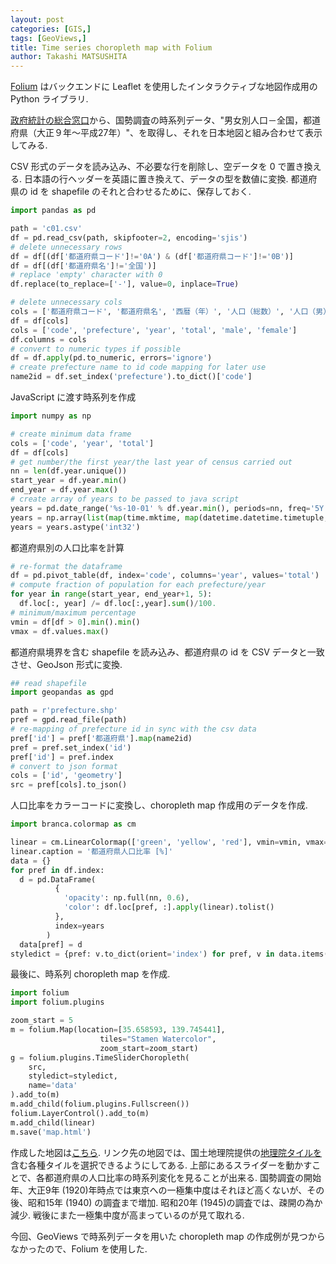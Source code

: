 ```yaml
---
layout: post
categories: [GIS,]
tags: [GeoViews,]
title: Time series choropleth map with Folium
author: Takashi MATSUSHITA
---
```

[Folium](https://python-visualization.github.io/folium/) はバックエンドに Leaflet を使用したインタラクティブな地図作成用の Python ライブラリ.

[政府統計の総合窓口](https://www.e-stat.go.jp)から、国勢調査の時系列データ、"男女別人口－全国，都道府県（大正９年～平成27年）"、を取得し、それを日本地図と組み合わせて表示してみる.

CSV 形式のデータを読み込み、不必要な行を削除し、空データを 0 で置き換える. 日本語の行ヘッダーを英語に置き換えて、データの型を数値に変換. 都道府県の id を shapefile のそれと合わせるために、保存しておく.
```python
import pandas as pd  

path = 'c01.csv'
df = pd.read_csv(path, skipfooter=2, encoding='sjis')
# delete unnecessary rows
df = df[(df['都道府県コード']!='0A') & (df['都道府県コード']!='0B')]
df = df[(df['都道府県名']!='全国')]
# replace 'empty' character with 0
df.replace(to_replace=['-'], value=0, inplace=True)

# delete unnecessary cols
cols = ['都道府県コード', '都道府県名', '西暦（年）', '人口（総数）', '人口（男）', '人口（女）']
df = df[cols]
cols = ['code', 'prefecture', 'year', 'total', 'male', 'female']
df.columns = cols
# convert to numeric types if possible
df = df.apply(pd.to_numeric, errors='ignore')
# create prefecture name to id code mapping for later use
name2id = df.set_index('prefecture').to_dict()['code']
```

JavaScript に渡す時系列を作成
```python
import numpy as np

# create minimum data frame
cols = ['code', 'year', 'total']
df = df[cols]
# get number/the first year/the last year of census carried out
nn = len(df.year.unique())
start_year = df.year.min()
end_year = df.year.max()
# create array of years to be passed to java script
years = pd.date_range('%s-10-01' % df.year.min(), periods=nn, freq='5Y') 
years = np.array(list(map(time.mktime, map(datetime.datetime.timetuple, years))))
years = years.astype('int32')
```
都道府県別の人口比率を計算
```python
# re-format the dataframe
df = pd.pivot_table(df, index='code', columns='year', values='total')   
# compute fraction of population for each prefecture/year
for year in range(start_year, end_year+1, 5): 
  df.loc[:, year] /= df.loc[:,year].sum()/100.
# minimum/maximum percentage
vmin = df[df > 0].min().min()
vmax = df.values.max()
```
都道府県境界を含む shapefile を読み込み、都道府県の id を CSV データと一致させ、GeoJson 形式に変換.
```python
## read shapefile
import geopandas as gpd

path = r'prefecture.shp'
pref = gpd.read_file(path)
# re-mapping of prefecture id in sync with the csv data
pref['id'] = pref['都道府県'].map(name2id)
pref = pref.set_index('id')
pref['id'] = pref.index
# convert to json format
cols = ['id', 'geometry']
src = pref[cols].to_json()
```
人口比率をカラーコードに変換し、choropleth map 作成用のデータを作成.
```python
import branca.colormap as cm

linear = cm.LinearColormap(['green', 'yellow', 'red'], vmin=vmin, vmax=vmax).to_step(100)
linear.caption = '都道府県人口比率 [%]'
data = {}
for pref in df.index:
  d = pd.DataFrame(
          {
            'opacity': np.full(nn, 0.6),
            'color': df.loc[pref, :].apply(linear).tolist()
          },
          index=years
        )
  data[pref] = d
styledict = {pref: v.to_dict(orient='index') for pref, v in data.items()}
```
最後に、時系列 choropleth map を作成.
```python
import folium
import folium.plugins

zoom_start = 5
m = folium.Map(location=[35.658593, 139.745441],
                    tiles="Stamen Watercolor",
                    zoom_start=zoom_start)
g = folium.plugins.TimeSliderChoropleth(
    src,
    styledict=styledict,
    name='data'
).add_to(m)
m.add_child(folium.plugins.Fullscreen())
folium.LayerControl().add_to(m)
m.add_child(linear)
m.save('map.html')
```

作成した地図は[こちら](https://takashi-matsushita.github.io/demo/folium-TimeSliderChoropleth-demo.html).
リンク先の地図では、国土地理院提供の[地理院タイルを](https://maps.gsi.go.jp/development/ichiran.html)含む各種タイルを選択できるようにしてある. 上部にあるスライダーを動かすことで、各都道府県の人口比率の時系列変化を見ることが出来る. 国勢調査の開始年、大正9年 (1920)年時点では東京への一極集中度はそれほど高くないが、その後、昭和15年 (1940) の調査まで増加. 昭和20年 (1945)の調査では、疎開の為か減少. 戦後にまた一極集中度が高まっているのが見て取れる.

今回、GeoViews で時系列データを用いた choropleth map の作成例が見つからなかったので、Folium を使用した.
